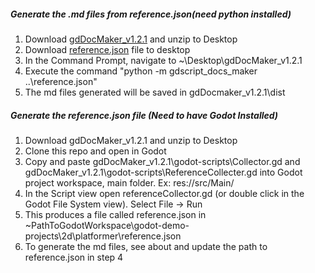 ##### Generate the .md files from reference.json(need python installed)
1. Download [gdDocMaker_v1.2.1](https://github.com/DSF256/godot-demo-projects/blob/master/doxygen/gdDocMaker_v1.2.1.zip) and unzip to Desktop
2. Download [reference.json](https://github.com/DSF256/godot-demo-projects/blob/master/doxygen/reference.json) file to desktop
3. In the Command Prompt, navigate to ~\Desktop\gdDocMaker_v1.2.1
4. Execute the command "python -m gdscript_docs_maker ..\reference.json"
5. The md files generated will be saved in gdDocmaker_v1.2.1\dist



##### Generate the reference.json file (Need to have Godot Installed)
1. Download gdDocMaker_v1.2.1 and unzip to Desktop
1. Clone this repo and open in Godot
2. Copy and paste gdDocMaker_v1.2.1\godot-scripts\Collector.gd and gdDocMaker_v1.2.1\godot-scripts\ReferenceCollecter.gd into Godot project workspace, main folder. Ex: res://src/Main/
3. In the Script view open referenceCollector.gd (or double click in the Godot File System view). Select File -> Run
4. This produces a file called reference.json in ~PathToGodotWorkspace\godot-demo-projects\2d\platformer\reference.json
5. To generate the md files, see about and update the path to reference.json in step 4
